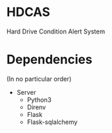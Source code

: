 # HDCAS
Hard Drive Condition Alert System

# Dependencies
(In no particular order)
- Server
    - Python3
    - Direnv
    - Flask
    - Flask-sqlalchemy

